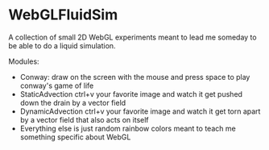 # WebGLFluidSim

A collection of small 2D WebGL experiments meant to lead me someday to be able to do a liquid simulation.

Modules:
* Conway: draw on the screen with the mouse and press space to play conway's game of life
* StaticAdvection ctrl+v your favorite image and watch it get pushed down the drain by a vector field
* DynamicAdvection ctrl+v your favorite image and watch it get torn apart by a vector field that also acts on itself
* Everything else is just random rainbow colors meant to teach me something specific about WebGL
